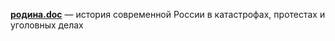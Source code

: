 **[родина.doc](https://rodina.pain.voyage)** — история современной России в катастрофах, протестах и уголовных делах
